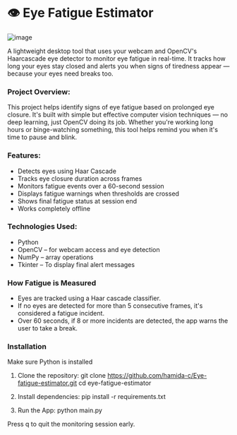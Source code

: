 # 👁️ Eye Fatigue Estimator

![image](https://github.com/user-attachments/assets/3e88f815-876a-4c8d-a2ae-a452378d07db)


A lightweight desktop tool that uses your webcam and OpenCV's Haarcascade eye detector to monitor eye fatigue in real-time. It tracks how long your eyes stay closed and alerts you when signs of tiredness appear — because your eyes need breaks too.

### Project Overview:
This project helps identify signs of eye fatigue based on prolonged eye closure. It's built with simple but effective computer vision techniques — no deep learning, just OpenCV doing its job.
Whether you're working long hours or binge-watching something, this tool helps remind you when it's time to pause and blink.

### Features:
* Detects eyes using Haar Cascade 
* Tracks eye closure duration across frames
* Monitors fatigue events over a 60-second session
* Displays fatigue warnings when thresholds are crossed
* Shows final fatigue status at session end
* Works completely offline

### Technologies Used:

* Python
* OpenCV – for webcam access and eye detection
* NumPy – array operations
* Tkinter – To display final alert messages

### How Fatigue is Measured
* Eyes are tracked using a Haar cascade classifier.
* If no eyes are detected for more than 5 consecutive frames, it's considered a fatigue incident.
* Over 60 seconds, if 8 or more incidents are detected, the app warns the user to take a break.

### Installation

Make sure Python is installed 

1. Clone the repository:
   git clone https://github.com/hamida-c/Eye-fatigue-estimator.git
   cd eye-fatigue-estimator

2. Install dependencies:
pip install -r requirements.txt

3. Run the App:
python main.py

Press q to quit the monitoring session early.
